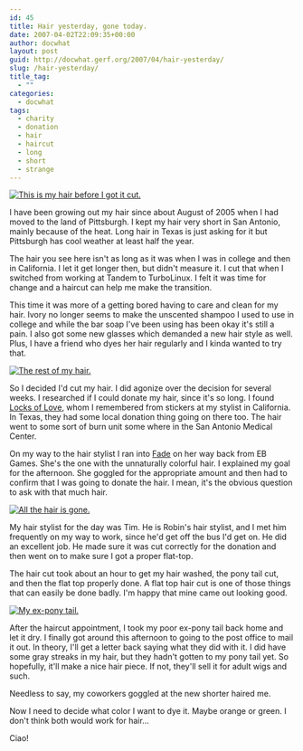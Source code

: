 ```yaml
---
id: 45
title: Hair yesterday, gone today.
date: 2007-04-02T22:09:35+00:00
author: docwhat
layout: post
guid: http://docwhat.gerf.org/2007/04/hair-yesterday/
slug: /hair-yesterday/
title_tag:
  - ""
categories:
  - docwhat
tags:
  - charity
  - donation
  - hair
  - haircut
  - long
  - short
  - strange
---
```

[![This is my hair before I got it
cut.](/files/2007/04/before.thumbnail.png)](/files/2007/04/before.png "This is my hair before I got it cut.")

I have been growing out my hair since about August of 2005 when I had
moved to the land of Pittsburgh. I kept my hair very short in San
Antonio, mainly because of the heat. Long hair in Texas is just asking
for it but Pittsburgh has cool weather at least half the year.

The hair you see here isn't as long as it was when I was in college and
then in California. I let it get longer then, but didn't measure it. I
cut that when I switched from working at Tandem to TurboLinux. I felt it
was time for change and a haircut can help me make the transition.

This time it was more of a getting bored having to care and clean for my
hair. Ivory no longer seems to make the unscented shampoo I used to use
in college and while the bar soap I've been using has been okay it's
still a pain. I also got some new glasses which demanded a new hair
style as well. Plus, I have a friend who dyes her hair regularly and I
kinda wanted to try that.

[![The rest of my
hair.](/files/2007/04/during.thumbnail.png)](/files/2007/04/during.png "The rest of my hair.")

So I decided I'd cut my hair. I did agonize over the decision for
several weeks. I researched if I could donate my hair, since it's so
long. I found [Locks of Love](http://locksoflove.org/), whom I
remembered from stickers at my stylist in California. In Texas, they had
some local donation thing going on there too. The hair went to some sort
of burn unit some where in the San Antonio Medical Center.

On my way to the hair stylist I ran into
[Fade](http://fadethecat.livejournal.com/) on her way back from EB
Games. She's the one with the unnaturally colorful hair. I explained my
goal for the afternoon. She goggled for the appropriate amount and then
had to confirm that I was going to donate the hair. I mean, it's the
obvious question to ask with that much hair.

[![All the hair is
gone.](/files/2007/04/after.thumbnail.png)](/files/2007/04/after.png "All the hair is gone.")

My hair stylist for the day was Tim. He is Robin's hair stylist, and I
met him frequently on my way to work, since he'd get off the bus I'd get
on. He did an excellent job. He made sure it was cut correctly for the
donation and then went on to make sure I got a proper flat-top.

The hair cut took about an hour to get my hair washed, the pony tail
cut, and then the flat top properly done. A flat top hair cut is one of
those things that can easily be done badly. I'm happy that mine came out
looking good.

[![My ex-pony
tail.](/files/2007/04/hair.thumbnail.png)](/files/2007/04/hair.png "My ex-pony tail.")

After the haircut appointment, I took my poor ex-pony tail back home and
let it dry. I finally got around this afternoon to going to the post
office to mail it out. In theory, I'll get a letter back saying what
they did with it. I did have some gray streaks in my hair, but they
hadn't gotten to my pony tail yet. So hopefully, it'll make a nice hair
piece. If not, they'll sell it for adult wigs and such.

Needless to say, my coworkers goggled at the new shorter haired me.

Now I need to decide what color I want to dye it. Maybe orange or green.
I don't think both would work for hair…

Ciao!

